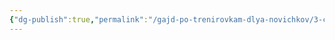 ```yaml
---
{"dg-publish":true,"permalink":"/gajd-po-trenirovkam-dlya-novichkov/3-chastye-voprosy/3-chastye-voprosy/"}
---
```


